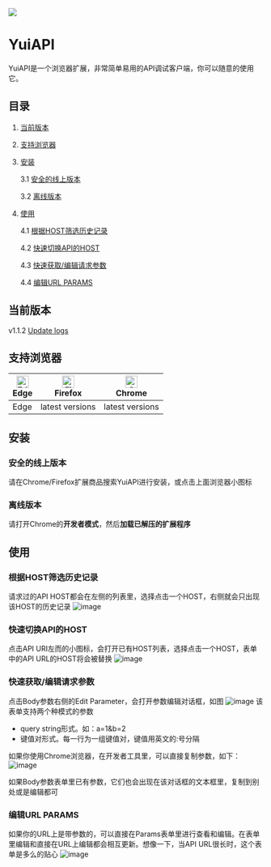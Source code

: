 ![](https://raw.githubusercontent.com/yuiitsu/YuiAPI/master/images/yuiapi-logo-128.png)
# YuiAPI
YuiAPI是一个浏览器扩展，非常简单易用的API调试客户端，你可以随意的使用它。



## 目录
1. [当前版本](#当前版本)
2. [支持浏览器](#支持浏览器)
3. [安装](#安装)

    3.1 [安全的线上版本](#安全的线上版本)
    
    3.2 [离线版本](#离线版本)
    
4. [使用](#使用)

    4.1 [根据HOST筛选历史记录](#根据host筛选历史记录)
    
    4.2 [快速切换API的HOST](#快递切换api的host)
    
    4.3 [快速获取/编辑请求参数](#快速获取/编辑请求参数)
    
    4.4 [编辑URL PARAMS](#编辑url-params)



## 当前版本
v1.1.2 [Update logs](https://www.yuiapi.com)

## 支持浏览器

| [<img src="https://raw.githubusercontent.com/alrra/browser-logos/master/src/edge/edge_48x48.png" alt="Edge" width="24px" height="24px" />](#)<br/> Edge | [<img src="https://raw.githubusercontent.com/alrra/browser-logos/master/src/firefox/firefox_48x48.png" alt="Firefox" width="24px" height="24px" />](https://addons.mozilla.org/en-US/firefox/addon/yuiapi/)<br/>Firefox | [<img src="https://raw.githubusercontent.com/alrra/browser-logos/master/src/chrome/chrome_48x48.png" alt="Chrome" width="24px" height="24px" />](http://godban.github.io/browsers-support-badges/)<br/>Chrome |
| --------- | --------- | --------- |
| Edge| latest versions| latest versions|

## 安装
### 安全的线上版本
请在Chrome/Firefox扩展商品搜索YuiAPI进行安装，或点击上面浏览器小图标

### 离线版本
请打开Chrome的**开发者模式**，然后**加载已解压的扩展程序**

## 使用
### 根据HOST筛选历史记录
请求过的API HOST都会在左侧的列表里，选择点击一个HOST，右侧就会只出现该HOST的历史记录
![image](https://www.colorgamer.com/usr/uploads/2019/04/2217338312.png)
### 快速切换API的HOST
点击API URI左而的小图标，会打开已有HOST列表，选择点击一个HOST，表单中的API URL的HOST将会被替换
![image](https://www.colorgamer.com/usr/uploads/2019/04/2279524444.png)
### 快速获取/编辑请求参数
点击Body参数右侧的Edit Parameter，会打开参数编辑对话框，如图
![image](https://www.colorgamer.com/usr/uploads/2019/04/1400452174.png)
该表单支持两个种模式的参数
- query string形式。如：a=1&b=2
- 键值对形式。每一行为一组键值对，键值用英文的:号分隔

如果你使用Chrome浏览器，在开发者工具里，可以直接复制参数，如下：
![image](http://www.colorgamer.com/usr/uploads/2018/10/2993757704.png)

如果Body参数表单里已有参数，它们也会出现在该对话框的文本框里，复制到别处或是编辑都可
### 编辑URL PARAMS
如果你的URL上是带参数的，可以直接在Params表单里进行查看和编辑。在表单里编辑和直接在URL上编辑都会相互更新。想像一下，当API URL很长时，这个表单是多么的贴心
![image](https://www.colorgamer.com/usr/uploads/2019/04/417386759.png)

